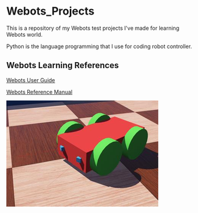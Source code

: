 # Webots_Projects


This is a repository of my Webots test projects I've made for learning Webots world.

Python is the language programming that I use for coding robot controller.

## Webots Learning References

[Webots User Guide](https://cyberbotics.com/doc/guide/)

[Webots Reference Manual](https://cyberbotics.com/doc/reference/)

![Webots](https://raw.githubusercontent.com/cyberbotics/webots/master/docs/guide/images/tutorial_4_wheels_robot.thumbnail.jpg)

